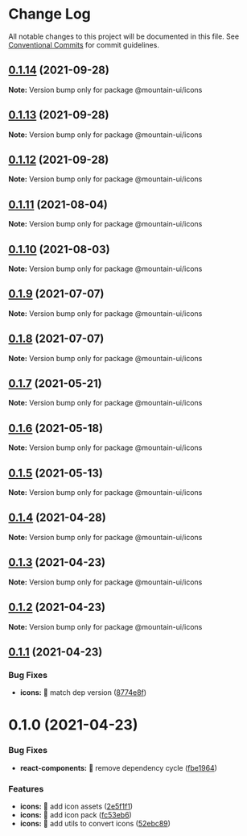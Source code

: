 # Change Log

All notable changes to this project will be documented in this file.
See [Conventional Commits](https://conventionalcommits.org) for commit guidelines.

## [0.1.14](https://github.com/tonyghiani/mountain-ui/compare/@mountain-ui/icons@0.1.13...@mountain-ui/icons@0.1.14) (2021-09-28)

**Note:** Version bump only for package @mountain-ui/icons





## [0.1.13](https://github.com/tonyghiani/mountain-ui/compare/@mountain-ui/icons@0.1.12...@mountain-ui/icons@0.1.13) (2021-09-28)

**Note:** Version bump only for package @mountain-ui/icons





## [0.1.12](https://github.com/tonyghiani/mountain-ui/compare/@mountain-ui/icons@0.1.11...@mountain-ui/icons@0.1.12) (2021-09-28)

**Note:** Version bump only for package @mountain-ui/icons





## [0.1.11](https://github.com/tonyghiani/mountain-ui/compare/@mountain-ui/icons@0.1.10...@mountain-ui/icons@0.1.11) (2021-08-04)

**Note:** Version bump only for package @mountain-ui/icons





## [0.1.10](https://github.com/tonyghiani/mountain-ui/compare/@mountain-ui/icons@0.1.9...@mountain-ui/icons@0.1.10) (2021-08-03)

**Note:** Version bump only for package @mountain-ui/icons





## [0.1.9](https://github.com/tonyghiani/mountain-ui/compare/@mountain-ui/icons@0.1.8...@mountain-ui/icons@0.1.9) (2021-07-07)

**Note:** Version bump only for package @mountain-ui/icons





## [0.1.8](https://github.com/tonyghiani/mountain-ui/compare/@mountain-ui/icons@0.1.7...@mountain-ui/icons@0.1.8) (2021-07-07)

**Note:** Version bump only for package @mountain-ui/icons





## [0.1.7](https://github.com/tonyghiani/mountain-ui/compare/@mountain-ui/icons@0.1.6...@mountain-ui/icons@0.1.7) (2021-05-21)

**Note:** Version bump only for package @mountain-ui/icons





## [0.1.6](https://github.com/tonyghiani/mountain-ui/compare/@mountain-ui/icons@0.1.5...@mountain-ui/icons@0.1.6) (2021-05-18)

**Note:** Version bump only for package @mountain-ui/icons





## [0.1.5](https://github.com/tonyghiani/mountain-ui/compare/@mountain-ui/icons@0.1.4...@mountain-ui/icons@0.1.5) (2021-05-13)

**Note:** Version bump only for package @mountain-ui/icons





## [0.1.4](https://github.com/tonyghiani/mountain-ui/compare/@mountain-ui/icons@0.1.3...@mountain-ui/icons@0.1.4) (2021-04-28)

**Note:** Version bump only for package @mountain-ui/icons





## [0.1.3](https://github.com/tonyghiani/mountain-ui/compare/@mountain-ui/icons@0.1.2...@mountain-ui/icons@0.1.3) (2021-04-23)

**Note:** Version bump only for package @mountain-ui/icons





## [0.1.2](https://github.com/tonyghiani/mountain-ui/compare/@mountain-ui/icons@0.1.1...@mountain-ui/icons@0.1.2) (2021-04-23)

**Note:** Version bump only for package @mountain-ui/icons





## [0.1.1](https://github.com/tonyghiani/mountain-ui/compare/@mountain-ui/icons@0.1.0...@mountain-ui/icons@0.1.1) (2021-04-23)


### Bug Fixes

* **icons:** 🐛 match dep version ([8774e8f](https://github.com/tonyghiani/mountain-ui/commit/8774e8f696890795e3696023df929835f0d48568))





# 0.1.0 (2021-04-23)


### Bug Fixes

* **react-components:** 🐛 remove dependency cycle ([fbe1964](https://github.com/tonyghiani/mountain-ui/commit/fbe1964d15e964b12053ff41db749ee151da0699))


### Features

* **icons:** 🎸 add icon assets ([2e5f1f1](https://github.com/tonyghiani/mountain-ui/commit/2e5f1f1c75a24c7da9b20a533f56fdec0234444a))
* **icons:** 🎸 add icon pack ([fc53eb6](https://github.com/tonyghiani/mountain-ui/commit/fc53eb6d31014bb7ed5b1e3186f0178c3a88a1ad))
* **icons:** 🎸 add utils to convert icons ([52ebc89](https://github.com/tonyghiani/mountain-ui/commit/52ebc89a85a6014af09c83d311e26822443429d3))
